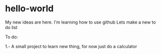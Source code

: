 # hello-world
My new ideas are here.
I'm learning how to use github
Lets make a new to do list

To do:

  1.- A small project to learn new thing, for now just do a calculator
